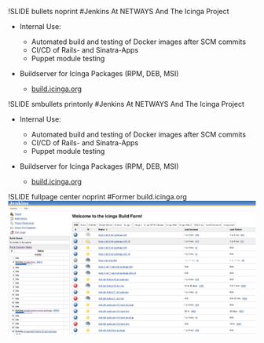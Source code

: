 !SLIDE bullets noprint
#Jenkins At NETWAYS And The Icinga Project
* Internal Use:
  - Automated build and testing of Docker images after SCM commits
  - CI/CD of Rails- and Sinatra-Apps
  - Puppet module testing

* Buildserver for Icinga Packages (RPM, DEB, MSI)
  - [build.icinga.org](https://build.icinga.org)

!SLIDE smbullets printonly
#Jenkins At NETWAYS And The Icinga Project
* Internal Use:
  - Automated build and testing of Docker images after SCM commits
  - CI/CD of Rails- and Sinatra-Apps
  - Puppet module testing

* Buildserver for Icinga Packages (RPM, DEB, MSI)
  - [build.icinga.org](https://build.icinga.org)

!SLIDE fullpage center noprint
#Former build.icinga.org
<img src="_img/jenkins_dashboard_old.png" style="width:1000px" alt="jenkins timeline">

